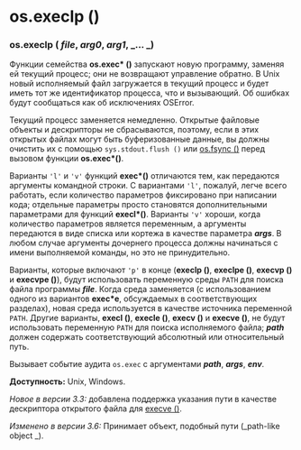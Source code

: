 # os.execlp ()

### os.execlp ( _file_, _arg0_, _arg1_, _... _)

Функции семейства **os.exec\* ()** запускают новую программу, заменяя ей текущий процесс; они не возвращают управление обратно. В Unix новый исполняемый файл загружается в текущий процесс и будет иметь тот же идентификатор процесса, что и вызывающий. Об ошибках будут сообщаться как об исключениях OSError.

Текущий процесс заменяется немедленно. Открытые файловые объекты и дескрипторы не сбрасываются, поэтому, если в этих открытых файлах могут быть буферизованные данные, вы должны очистить их с помощью `sys.stdout.flush ()` или [os.fsync ()](../operacii-s-failovymi-deskriptorami/os.fsync.md) перед вызовом функции **os.exec\*()**.

Варианты `'l'` и `'v'` функций **exec\*()** отличаются тем, как передаются аргументы командной строки. С вариантами `'l'`, пожалуй, легче всего работать, если количество параметров фиксировано при написании кода; отдельные параметры просто становятся дополнительными параметрами для функций **execl\*()**. Варианты `'v'` хороши, когда количество параметров является переменным, а аргументы передаются в виде списка или кортежа в качестве параметра _**args**_. В любом случае аргументы дочернего процесса должны начинаться с имени выполняемой команды, но это не принудительно.

Варианты, которые включают `'p'` в конце (**execlp ()**, **execlpe ()**, **execvp ()** и **execvpe ()**), будут использовать переменную среды `PATH` для поиска файла программы _**file**_. Когда среда заменяется (с использованием одного из вариантов **exec\*e**, обсуждаемых в соответствующих разделах), новая среда используется в качестве источника переменной `PATH`. Другие варианты, **execl ()**, **execle ()**, **execv ()** и **execve ()**, не будут использовать переменную `PATH` для поиска исполняемого файла; _**path**_ должен содержать соответствующий абсолютный или относительный путь.

Вызывает событие аудита `os.exec` с аргументами _**path**_, _**args**_, _**env**_.

**Доступность:** Unix, Windows.

_Новое в версии 3.3:_ добавлена поддержка указания пути в качестве дескриптора открытого файла для [execve ()](os.execve.md).

_Изменено в версии 3.6:_ Принимает объект, подобный пути (_path-like object _).
